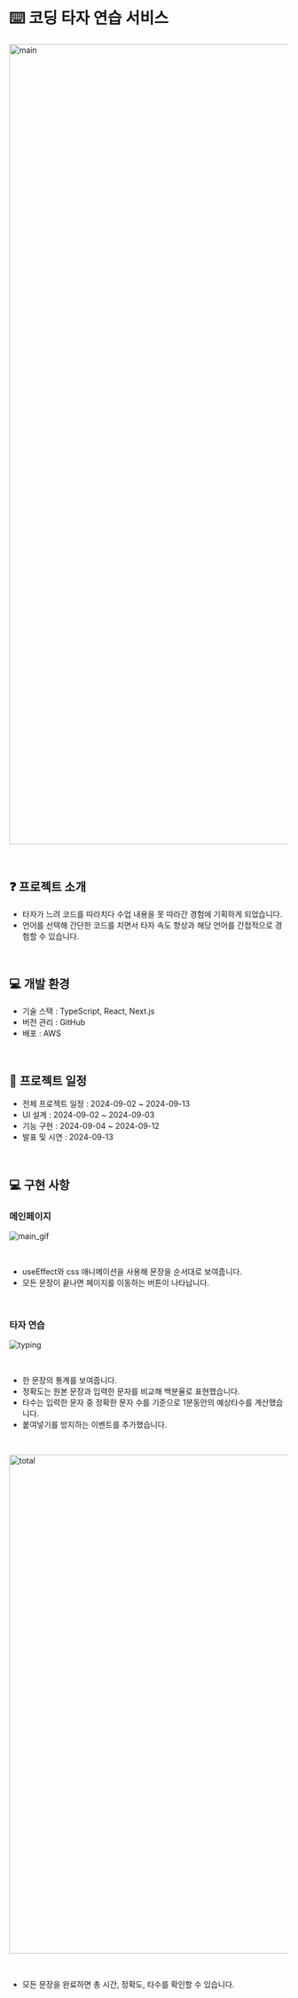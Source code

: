 # ⌨️ 코딩 타자 연습 서비스
<a><img src="https://github.com/user-attachments/assets/37f23063-107c-466f-aa90-7952b612957d" width="1444" alt="main" /></a>

<br>

## ❓ 프로젝트 소개

- 타자가 느려 코드를 따라치다 수업 내용을 못 따라간 경험에 기획하게 되었습니다.
- 언어를 선택해 간단한 코드를 치면서 타자 속도 향상과 해당 언어를 간접적으로 경험할 수 있습니다.

<br>

## 💻 개발 환경

- 기술 스택 : TypeScript, React, Next.js
- 버전 관리 : GitHub
- 배포 : AWS

<br>

## 📅 프로젝트 일정

- 전체 프로젝트 일정 : 2024-09-02 ~ 2024-09-13
- UI 설계 : 2024-09-02 ~ 2024-09-03
- 기능 구현 : 2024-09-04 ~ 2024-09-12
- 발표 및 시연 : 2024-09-13

<br>

## 💻 구현 사항

### 메인페이지
<a><img src="https://github.com/user-attachments/assets/294a153d-1de1-4db9-883d-f05b3761488e" alt="main_gif"/></a>

<br>

- useEffect와 css 애니메이션을 사용해 문장을 순서대로 보여줍니다.
- 모든 문장이 끝나면 페이지를 이동하는 버튼이 나타납니다.

<br>

### 타자 연습
<a><img src="https://github.com/user-attachments/assets/7278309c-ecc3-4c20-9c6d-669371707a3b" alt="typing"/></a>

<br>

- 한 문장의 통계를 보여줍니다.
- 정확도는 원본 문장과 입력한 문자를 비교해 백분율로 표현했습니다.
- 타수는 입력한 문자 중 정확한 문자 수를 기준으로 1분동안의 예상타수를 계산했습니다.
- 붙여넣기를 방지하는 이벤트를 추가했습니다.

<br>

<a><img src="https://github.com/user-attachments/assets/08083022-247d-4f30-9a13-e78acad77aab" width="900" alt="total"></a>

<br>


- 모든 문장을 완료하면 총 시간, 정확도, 타수를 확인할 수 있습니다.

